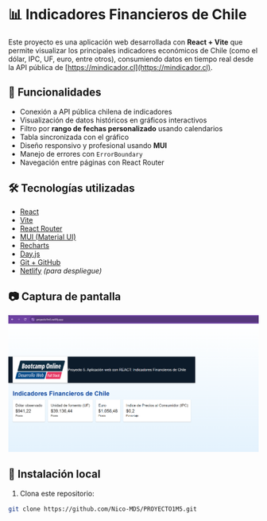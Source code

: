 # 📊 Indicadores Financieros de Chile

Este proyecto es una aplicación web desarrollada con **React + Vite** que permite visualizar los principales indicadores económicos de Chile (como el dólar, IPC, UF, euro, entre otros), consumiendo datos en tiempo real desde la API pública de [https://mindicador.cl](https://mindicador.cl).

## 🚀 Funcionalidades

- Conexión a API pública chilena de indicadores
- Visualización de datos históricos en gráficos interactivos
- Filtro por **rango de fechas personalizado** usando calendarios
- Tabla sincronizada con el gráfico
- Diseño responsivo y profesional usando **MUI**
- Manejo de errores con `ErrorBoundary`
- Navegación entre páginas con React Router

## 🛠 Tecnologías utilizadas

- [React](https://reactjs.org/)
- [Vite](https://vitejs.dev/)
- [React Router](https://reactrouter.com/)
- [MUI (Material UI)](https://mui.com/)
- [Recharts](https://recharts.org/)
- [Day.js](https://day.js.org/)
- [Git + GitHub](https://github.com/)
- [Netlify](https://www.netlify.com/) *(para despliegue)*

## 📷 Captura de pantalla

![Captura](./screenshot.png) <!-- Puedes subir una imagen o eliminar esta sección -->

## 🔧 Instalación local

1. Clona este repositorio:

```bash
git clone https://github.com/Nico-MDS/PROYECTO1M5.git
